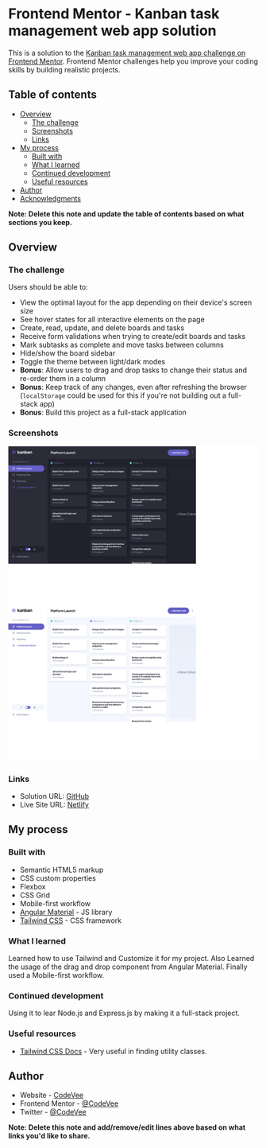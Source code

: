 # Frontend Mentor - Kanban task management web app solution

This is a solution to the [Kanban task management web app challenge on Frontend Mentor](https://www.frontendmentor.io/challenges/kanban-task-management-web-app-wgQLt-HlbB). Frontend Mentor challenges help you improve your coding skills by building realistic projects. 

## Table of contents

- [Overview](#overview)
  - [The challenge](#the-challenge)
  - [Screenshots](#screenshots)
  - [Links](#links)
- [My process](#my-process)
  - [Built with](#built-with)
  - [What I learned](#what-i-learned)
  - [Continued development](#continued-development)
  - [Useful resources](#useful-resources)
- [Author](#author)
- [Acknowledgments](#acknowledgments)

**Note: Delete this note and update the table of contents based on what sections you keep.**

## Overview

### The challenge

Users should be able to:

- View the optimal layout for the app depending on their device's screen size
- See hover states for all interactive elements on the page
- Create, read, update, and delete boards and tasks
- Receive form validations when trying to create/edit boards and tasks
- Mark subtasks as complete and move tasks between columns
- Hide/show the board sidebar
- Toggle the theme between light/dark modes
- **Bonus**: Allow users to drag and drop tasks to change their status and re-order them in a column
- **Bonus**: Keep track of any changes, even after refreshing the browser (`localStorage` could be used for this if you're not building out a full-stack app)
- **Bonus**: Build this project as a full-stack application

### Screenshots

![](./src/assets/images/screenshot-light.png)
![](./src/assets/images/screenshot-dark.png)


### Links

- Solution URL: [GitHub](https://github.com/CodeVee/kanban-task-management-web-app)
- Live Site URL: [Netlify](https://your-live-site-url.com)

## My process

### Built with

- Semantic HTML5 markup
- CSS custom properties
- Flexbox
- CSS Grid
- Mobile-first workflow
- [Angular Material](https://material.angular.io/) - JS library
- [Tailwind CSS](https://tailwindcss.com/) - CSS framework

### What I learned

Learned how to use Tailwind and Customize it for my project. Also Learned the usage of the drag
 and drop component from Angular Material. Finally used a Mobile-first workflow.


### Continued development

Using it to lear Node.js and Express.js by making it a full-stack project.

### Useful resources

- [Tailwind CSS Docs](https://tailwindcss.com/docs/installation) - Very useful in finding utility classes.


## Author

- Website - [CodeVee](https://github.com/CodeVee)
- Frontend Mentor - [@CodeVee](https://www.frontendmentor.io/profile/CodeVee)
- Twitter - [@CodeVee](https://www.twitter.com/CodeVee_)

**Note: Delete this note and add/remove/edit lines above based on what links you'd like to share.**
